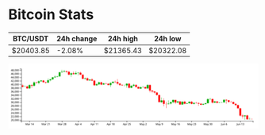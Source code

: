 # Bitcoin Stats

BTC/USDT|24h change|24h high|24h low|
|---|---|---|---|
|$20403.85|-2.08%|$21365.43|$20322.08|

<img src="./chart.svg">
